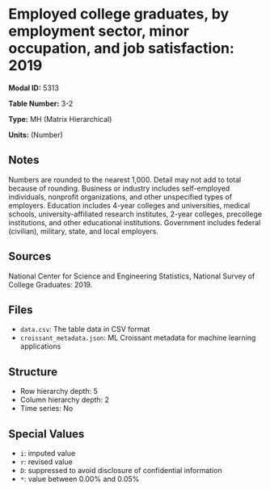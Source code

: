 # Employed college graduates, by employment sector, minor occupation, and job satisfaction: 2019

**Modal ID:** 5313

**Table Number:** 3-2

**Type:** MH (Matrix Hierarchical)

**Units:** (Number)

## Notes

Numbers are rounded to the nearest 1,000. Detail may not add to total because of rounding. Business or industry includes self-employed individuals, nonprofit organizations, and other unspecified types of employers. Education includes 4-year colleges and universities, medical schools, university-affiliated research institutes, 2-year colleges, precollege institutions, and other educational institutions. Government includes federal (civilian), military, state, and local employers.

## Sources

National Center for Science and Engineering Statistics, National Survey of College Graduates: 2019.

## Files

- `data.csv`: The table data in CSV format
- `croissant_metadata.json`: ML Croissant metadata for machine learning applications

## Structure

- Row hierarchy depth: 5
- Column hierarchy depth: 2
- Time series: No

## Special Values

- `i`: imputed value
- `r`: revised value
- `D`: suppressed to avoid disclosure of confidential information
- `*`: value between 0.00% and 0.05%
